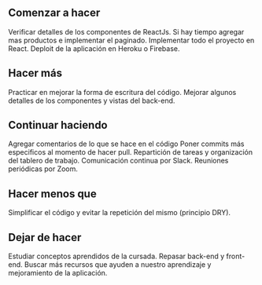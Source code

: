 ## Comenzar a hacer

Verificar detalles de los componentes de ReactJs.
Si hay tiempo agregar mas productos e implementar el paginado.
Implementar todo el proyecto en React.
Deploit de la aplicación en Heroku o Firebase.

## Hacer más

Practicar en mejorar la forma de escritura del código.
Mejorar algunos detalles de los componentes y vistas del back-end.

## Continuar haciendo

Agregar comentarios de lo que se hace en el código
Poner commits más especificos al momento de hacer pull.
Repartición de tareas y organización del tablero de trabajo.
Comunicación continua por Slack.
Reuniones periódicas por Zoom.

## Hacer menos que

Simplificar el código y evitar la repetición del mismo (principio DRY).


## Dejar de hacer

Estudiar conceptos aprendidos de la cursada.
Repasar back-end y front-end.
Buscar más recursos que ayuden a nuestro aprendizaje y mejoramiento de la aplicación.
